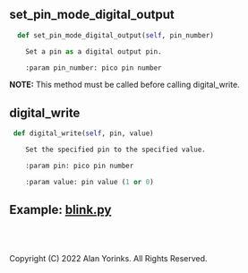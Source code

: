 ## set_pin_mode_digital_output
```python
  def set_pin_mode_digital_output(self, pin_number)

    Set a pin as a digital output pin.

    :param pin_number: pico pin number
```

**NOTE:** This method must be called before calling digital_write.
## digital_write
```python
 def digital_write(self, pin, value)

    Set the specified pin to the specified value.

    :param pin: pico pin number

    :param value: pin value (1 or 0)
```
 
## Example: [blink.py](https://github.com/MrYsLab/telemetrix-rpi-pico-w/blob/master/examples/blink.py)


<br>
<br>

Copyright (C) 2022 Alan Yorinks. All Rights Reserved.
